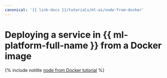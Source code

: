 ```yaml
---
canonical: '{{ link-docs }}/tutorials/ml-ai/node-from-docker'
---
```


# Deploying a service in {{ ml-platform-full-name }} from a Docker image

{% include notitle [node from Docker tutorial](../../_tutorials/ml-ai/node-from-docker.md) %}
